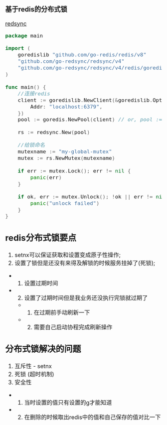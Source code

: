 <font size="4"> 

### 基于redis的分布式锁
[redsync](https://github.com/go-redsync/redsync)

```go
package main

import (
	goredislib "github.com/go-redis/redis/v8"
	"github.com/go-redsync/redsync/v4"
	"github.com/go-redsync/redsync/v4/redis/goredis/v8"
)

func main() {
    //连接redis
	client := goredislib.NewClient(&goredislib.Options{
		Addr: "localhost:6379",
	})
	pool := goredis.NewPool(client) // or, pool := redigo.NewPool(...)

	rs := redsync.New(pool)

	//给锁命名
	mutexname := "my-global-mutex"
	mutex := rs.NewMutex(mutexname)

	if err := mutex.Lock(); err != nil {
		panic(err)
	}

	if ok, err := mutex.Unlock(); !ok || err != nil {
		panic("unlock failed")
	}
}
```
## redis分布式锁要点
1. setnx可以保证获取和设置变成原子性操作;
2. 设置了锁但是还没有来得及解锁的时候服务挂掉了(死锁);
+ 1. 设置过期时间
+ 2. 设置了过期时间但是我业务还没执行完锁就过期了
    + 1. 在过期前手动刷新一下
    + 2. 需要自己启动协程完成刷新操作

## 分布式锁解决的问题
1. 互斥性 - setnx
2. 死锁 (超时机制)
3. 安全性
+ 1. 当时设置的值只有设置的g才能知道
+ 2. 在删除的时候取出redis中的值和自己保存的值对比一下